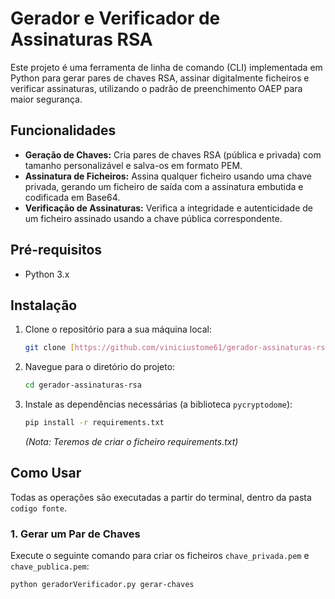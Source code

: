 # Gerador e Verificador de Assinaturas RSA

Este projeto é uma ferramenta de linha de comando (CLI) implementada em Python para gerar pares de chaves RSA, assinar digitalmente ficheiros e verificar assinaturas, utilizando o padrão de preenchimento OAEP para maior segurança.

## Funcionalidades

* **Geração de Chaves:** Cria pares de chaves RSA (pública e privada) com tamanho personalizável e salva-os em formato PEM.
* **Assinatura de Ficheiros:** Assina qualquer ficheiro usando uma chave privada, gerando um ficheiro de saída com a assinatura embutida e codificada em Base64.
* **Verificação de Assinaturas:** Verifica a integridade e autenticidade de um ficheiro assinado usando a chave pública correspondente.

## Pré-requisitos

* Python 3.x

## Instalação

1.  Clone o repositório para a sua máquina local:
    ```bash
    git clone [https://github.com/viniciustome61/gerador-assinaturas-rsa.git](https://github.com/viniciustome61/gerador-assinaturas-rsa.git)
    ```

2.  Navegue para o diretório do projeto:
    ```bash
    cd gerador-assinaturas-rsa
    ```

3.  Instale as dependências necessárias (a biblioteca `pycryptodome`):
    ```bash
    pip install -r requirements.txt
    ```
    *(Nota: Teremos de criar o ficheiro requirements.txt)*

## Como Usar

Todas as operações são executadas a partir do terminal, dentro da pasta `codigo fonte`.

### 1. Gerar um Par de Chaves

Execute o seguinte comando para criar os ficheiros `chave_privada.pem` e `chave_publica.pem`:

```bash
python geradorVerificador.py gerar-chaves
